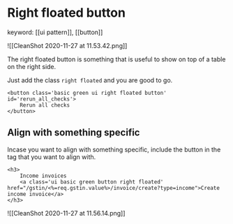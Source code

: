 # Right floated button
keyword: [[ui pattern]], [[button]]



![[CleanShot 2020-11-27 at 11.53.42.png]]

The right floated button is something that is useful to show on top of a table on the right side. 


Just add the class `right floated` and you are good to go. 
```
<button class='basic green ui right floated button' id='rerun_all_checks'>
	Rerun all checks
</button>
```


## Align with something specific
Incase you want to align with something specific, include the button in the tag that you want to align with. 
```
<h3>
	Income invoices
	<a class='ui basic green button right floated' href="/gstin/<%=req.gstin.value%>/invoice/create?type=income">Create income invoice</a>
</h3>
```

![[CleanShot 2020-11-27 at 11.56.14.png]]